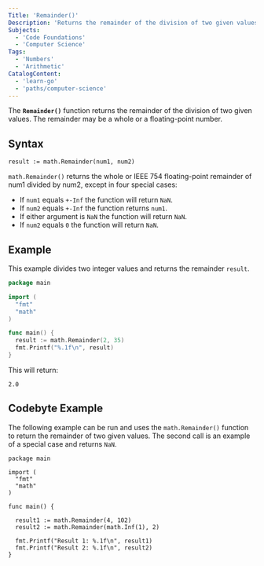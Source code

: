 ```yaml
---
Title: 'Remainder()'
Description: 'Returns the remainder of the division of two given values.'
Subjects:
  - 'Code Foundations'
  - 'Computer Science'
Tags:
  - 'Numbers'
  - 'Arithmetic'
CatalogContent:
  - 'learn-go'
  - 'paths/computer-science'
---
```


The **`Remainder()`** function returns the remainder of the division of two given values. The remainder may be a whole or a floating-point number.

## Syntax

```pseudo
result := math.Remainder(num1, num2)
```

`math.Remainder()` returns the whole or IEEE 754 floating-point remainder of num1 divided by num2, except in four special cases:

- If `num1` equals `+-Inf` the function will return `NaN`.
- If `num2` equals `+-Inf` the function returns `num1`.
- If either argument is `NaN` the function will return `NaN`.
- If `num2` equals `0` the function will return `NaN`.

## Example

This example divides two integer values and returns the remainder `result`.

```go
package main

import (
  "fmt"
  "math"
)

func main() {
  result := math.Remainder(2, 35)
  fmt.Printf("%.1f\n", result)
}
```

This will return:

```shell
2.0
```

## Codebyte Example

The following example can be run and uses the `math.Remainder()` function to return the remainder of two given values. The second call is an example of a special case and returns `NaN`.

```codebyte/golang
package main

import (
  "fmt"
  "math"
)

func main() {

  result1 := math.Remainder(4, 102)
  result2 := math.Remainder(math.Inf(1), 2)

  fmt.Printf("Result 1: %.1f\n", result1)
  fmt.Printf("Result 2: %.1f\n", result2)
}
```
